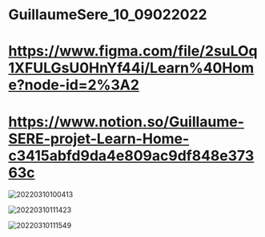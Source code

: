 # GuillaumeSere_10_09022022

# https://www.figma.com/file/2suLOq1XFULGsU0HnYf44i/Learn%40Home?node-id=2%3A2

# https://www.notion.so/Guillaume-SERE-projet-Learn-Home-c3415abfd9da4e809ac9df848e37363c


![20220310100413](https://user-images.githubusercontent.com/75996200/157627902-5cef7c6d-8ffb-4c38-bb9d-73b43d77142b.png)



![20220310111423](https://user-images.githubusercontent.com/75996200/157640613-a5f3e807-16fb-4f2a-b08c-94c52ae25df4.png)


![20220310111549](https://user-images.githubusercontent.com/75996200/157640834-907a5ac5-275c-43ef-af2f-e21014113768.png)
